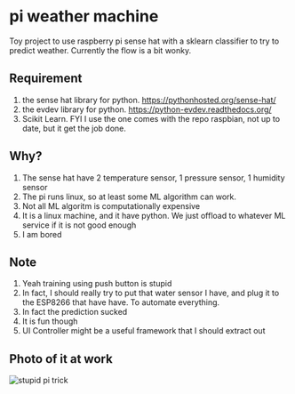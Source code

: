 # pi weather machine
Toy project to use raspberry pi sense hat with a sklearn classifier to try to predict weather. Currently the flow is a bit wonky. 

## Requirement
1. the sense hat library for python. https://pythonhosted.org/sense-hat/
2. the evdev library for python. https://python-evdev.readthedocs.org/
3. Scikit Learn. FYI I use the one comes with the repo raspbian, not up to date, but it get the job done. 

## Why?
1. The sense hat have 2 temperature sensor, 1 pressure sensor, 1 humidity sensor
2. The pi runs linux, so at least some ML algorithm can work. 
3. Not all ML algoritm is computationally expensive
4. It is a linux machine, and it have python. We just offload to whatever ML service if it is not good enough
5. I am bored

## Note
1. Yeah training using push button is stupid
2. In fact, I should really try to put that water sensor I have, and plug it to the ESP8266 that have have. To automate everything. 
3. In fact the prediction sucked
4. It is fun though
5. UI Controller might be a useful framework that I should extract out

## Photo of it at work
![stupid pi trick](http://i.imgur.com/IazWK39.jpg)
